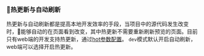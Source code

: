 ### 热更新与自动刷新
热更新与自动刷新都是提高本地开发效率的手段，当项目中的源代码发生改变时，能够自动的在页面看到改变，其中热更新不需要重新刷新预览的页面。目前只有web端的开发支持热更新，通过[hot参数配置](./config.html#代码热更新)。 `dev`模式默认开启自动刷新，web端可以选择开启热更新。